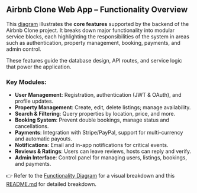 
##  Airbnb Clone Web App – Functionality Overview

This [diagram]() illustrates the **core features** supported by the backend of the Airbnb Clone project. It breaks down major functionality into modular service blocks, each highlighting the responsibilities of the system in areas such as authentication, property management, booking, payments, and admin control.

These features guide the database design, API routes, and service logic that power the application.


### Key Modules:
- **User Management**: Registration, authentication (JWT & OAuth), and profile updates.
- **Property Management**: Create, edit, delete listings; manage availability.
- **Search & Filtering**: Query properties by location, price, and more.
- **Booking System**: Prevent double bookings, manage status and cancellations.
- **Payments**: Integration with Stripe/PayPal, support for multi-currency and automatic payouts.
- **Notifications**: Email and in-app notifications for critical events.
- **Reviews & Ratings**: Users can leave reviews, hosts can reply and verify.
- **Admin Interface**: Control panel for managing users, listings, bookings, and payments.

👉 Refer to the [Functionality Diagram](<INSERT_DIAGRAM_LINK_HERE>) for a visual breakdown and this [README.md]() for detailed breakdown.
